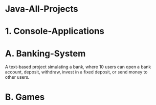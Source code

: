 # Java-All-Projects
 
# 1. Console-Applications 

# A. Banking-System
A text-based project simulating a bank, where 10 users can open a bank account, deposit, withdraw, invest in a fixed deposit, or send money to other users.

# B. Games
